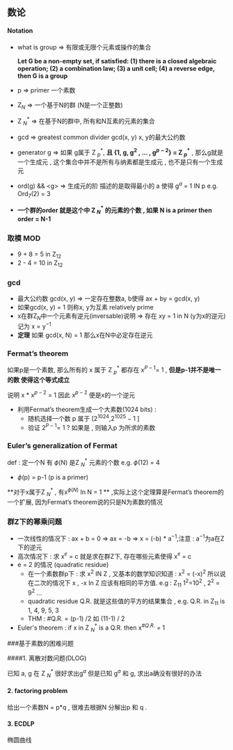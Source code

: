 ## 数论 

#### Notation

* what is group => 有限或无限个元素或操作的集合 

  **Let G be a non-empty set, if satisfied: (1) there is a
  closed algebraic operation; (2) a combination law;
  (3) a unit cell; (4) a reverse edge, then G is a group**

* p => primer 一个素数
* Z$_N$ => 一个基于N的群 (N是一个正整数)
* Z $_{N}^{*}$ =>  在基于N的群中, 所有和N互素的元素的集合
* gcd => greatest common divider gcd(x, y) x, y的最大公约数 
* generator g => 如果 g属于 Z $_{p}^{*}$, **且 {1, g, g$^2$ , ... , g$^{p-2}$} = Z $_{p}^{*}$**  ,  那么g就是一个生成元 , 这个集合中并不是所有与纳素都是生成元 , 也不是只有一个生成元
* ord(g)  && \<g>  =>  生成元的阶 描述的是取得最小的 a 使得 g$^a$ = 1 IN p  e.g. Ord$_{7}$(2) = 3 
* **一个群的order 就是这个中 Z $_{N}^{*}$ 的元素的个数 , 如果 N is a primer then order = N-1**

### 取模 MOD

* 9 + 8 = 5 in Z$_{12}$
* 2 - 4 = 10 in Z$_{12}$



### gcd

* 最大公约数 gcd(x, y)   =>  一定存在整数a, b使得 ax + by =  gcd(x, y)
* 如果gcd(x, y) = 1 则称x, y为互素 relatively prime
* x在群Z$_N$中一个元素有逆元(inversable)说明 =>  存在 xy = 1 in N (y为x的逆元) 记为 x = y$^{-1}$
* **定理** 如果 gcd(x, N) = 1 那么x在N中必定存在逆元



### Fermat’s theorem

如果p是一个素数, 那么所有的 x 属于 Z $_{p}^{*}$ 都存在 x$^{P-1}$= 1 ,  **但是p-1并不是唯一的数 使得这个等式成立**

说明 x * x${^{p-2}}$ = 1 因此 x${^{p-2}}$ 便是x的一个逆元

* 利用Fermat’s theorem生成一个大素数(1024 bits) :
  * 随机选择一个数 p 属于 [2$^{1024}$,2$^{1025} - 1$ ]
  * 验证  2$^{P-1}$= 1  ? 如果是 , 则输入p 为所求的素数



### Euler’s generalization of Fermat

def : 定一个N 有 $\phi$(N) 是Z $_{N}^{*}$ 元素的个数  e.g. $\phi$(12)  = 4  

* $\phi$(p) = p-1 (p is a primer) 

**对于x属于Z $_{N}^{*}$  ,  有x$^{\phi(N) }$ In N = 1 ** ,实际上这个定理算是Fermat’s theorem的一个扩展, 因为Fermat’s theorem说的只是N为素数的情况



### 群Z下的幂乘问题 

* 一次线性的情况下 : ax + b = 0 => ax = -b  => x = (-b) * a$^{-1}$,注意 : a$^{-1}$为a在Z下的逆元 
* 高次情况下 : 求 x$^e$  = c  就是求在群Z下, 存在哪些元素使得 x$^e$  = c 
* e = 2 的情况 (quadratic residue)
  * 在一个素数群p下 : 求 x$^2$ IN Z , 又基本的数学知识知道 :   x$^2$ = (-x)$^2$ 所以说在二次的情况下 x , -x In Z 应该有相同的平方值. e.g :  Z$_{11}$  1$^2$=10$^2$  ,  2$^2$ = 9$^2$ ...
  *   quadratic residue Q.R. 就是这些值的平方的结果集合 , e.g.  Q.R. in Z$ _{11}$  is 1, 4, 9, 5, 3 
  * THM :  \#Q.R. =  (p-1) /2 如 (11-1) / 2
* Euler's theorem : if x in Z $_{N}^{*}$  is a Q.R. then x$^{\#Q.R.}$ = 1



###基于素数的困难问题

####1. 离散对数问题(DLOG)

已知 a, g 在 Z $_{N}^{*}$  很好求出g$^a$ 但是已知  g$^a$ 和 g, 求出a确没有很好的办法 

#### 2. factoring problem 

给出一个素数N = p*q , 很难去根据N 分解出p 和 q  .

#### 3. ECDLP

椭圆曲线


















